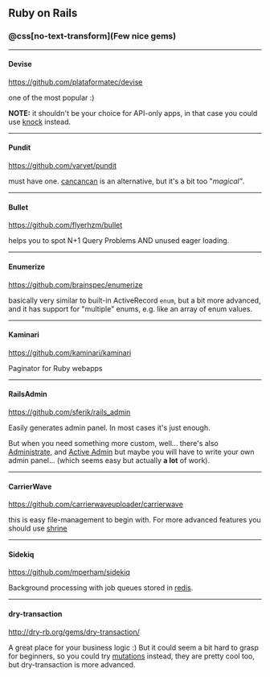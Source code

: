 ## Ruby on Rails
### @css[no-text-transform](Few nice gems)

---

#### Devise

https://github.com/plataformatec/devise

one of the most popular :)

**NOTE:** it shouldn't be your choice for API-only apps,
in that case you could use [knock](https://github.com/nsarno/knock) instead.

---

#### Pundit

https://github.com/varvet/pundit

must have one.
[cancancan](https://github.com/CanCanCommunity/cancancan) is an alternative,
but it's a bit too "_magical"_.

---

#### Bullet

https://github.com/flyerhzm/bullet

helps you to spot N+1 Query Problems AND unused eager loading.

---

#### Enumerize

https://github.com/brainspec/enumerize

basically very similar to built-in ActiveRecord `enum`, but a bit more advanced,
and it has support for "multiple" enums, e.g. like an array of enum values.

---

#### Kaminari

https://github.com/kaminari/kaminari

Paginator for Ruby webapps

---

#### RailsAdmin

https://github.com/sferik/rails_admin

Easily generates admin panel. In most cases it's just enough.


But when you need something more custom, well... there's also
[Administrate](https://github.com/thoughtbot/administrate), and
[Active Admin](https://github.com/activeadmin/activeadmin)
but maybe you will have to write your own admin panel... (which seems easy but
actually **a lot** of work).

---

#### CarrierWave

https://github.com/carrierwaveuploader/carrierwave

this is easy file-management to begin with. For more advanced features you
should use [shrine](https://github.com/shrinerb/shrine)

---

#### Sidekiq

https://github.com/mperham/sidekiq

Background processing with job queues stored in [redis](https://redis.io/).

---

#### dry-transaction

http://dry-rb.org/gems/dry-transaction/

A great place for your business logic :)
But it could seem a bit hard to grasp for beginners, so you could try
[mutations](https://github.com/cypriss/mutations) instead, they are pretty cool
too, but dry-transaction is more advanced.
